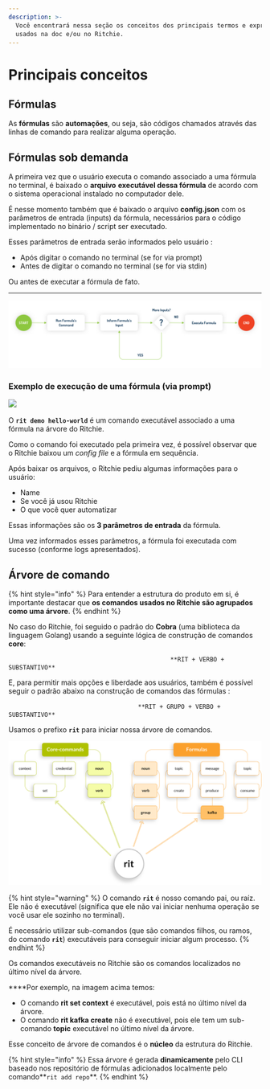 ```yaml
---
description: >-
  Você encontrará nessa seção os conceitos dos principais termos e expressões
  usados na doc e/ou no Ritchie.
---
```


# Principais conceitos

## Fórmulas

As **fórmulas** são **automações**, ou seja, são códigos chamados através das linhas de comando para realizar alguma operação.

## **Fórmulas sob** demanda

A primeira vez que o usuário executa o comando associado a uma fórmula no terminal, é baixado o **arquivo** **executável dessa fórmula** de acordo com o sistema operacional instalado no computador dele.

É nesse momento também que é baixado o arquivo **config.json** com os parâmetros de entrada \(inputs\) da fórmula, necessários para o código implementado no binário / script ser executado.

Esses parâmetros de entrada serão informados pelo usuário :

* Após digitar o comando no terminal \(se for via prompt\)
* Antes de digitar o comando no terminal \(se for via stdin\)

Ou antes de executar a fórmula de fato.  
****

![](.gitbook/assets/start-end-ritchie.jpg)

### Exemplo de execução de uma fórmula \(via prompt\)

![](.gitbook/assets/large-gif-1054x366-.gif)

O **`rit demo hello-world`** é um comando executável associado a uma fórmula na árvore do Ritchie.

Como o comando foi executado pela primeira vez, é possível observar que o Ritchie baixou um _config file_ e a fórmula em sequência.

Após baixar os arquivos, o Ritchie pediu algumas informações para o usuário: 

* Name
* Se você já usou Ritchie  
* O que você quer automatizar 

Essas informações são os **3 parâmetros de entrada** da fórmula.

Uma vez informados esses parâmetros, a fórmula foi executada com sucesso \(conforme logs apresentados\).

## Árvore de comando

{% hint style="info" %}
Para entender a estrutura do produto em si, é importante destacar que **os comandos usados no Ritchie são agrupados como uma árvore**. 
{% endhint %}

No caso do Ritchie, foi seguido o padrão do **Cobra** \(uma biblioteca da linguagem Golang\) usando a seguinte lógica de construção de comandos **core**:

                                                 **RIT + VERBO + SUBSTANTIVO**

E, para permitir mais opções e liberdade aos usuários, também é possível seguir o padrão abaixo na construção de comandos das fórmulas :

                                        **RIT + GRUPO + VERBO + SUBSTANTIVO**

Usamos o prefixo **`rit`** para iniciar nossa árvore de comandos.

![](.gitbook/assets/arvore-rit%20%281%29.png)

{% hint style="warning" %}
O comando **`rit`** é nosso comando pai, ou raíz. Ele não é executável \(significa que ele não vai iniciar nenhuma operação se você usar ele sozinho no terminal\).   
  
É necessário utilizar sub-comandos \(que são comandos filhos, ou ramos, do comando **`rit`**\) executáveis para conseguir iniciar algum processo.
{% endhint %}

Os comandos executáveis no Ritchie são os comandos localizados no último nível da árvore.  
  
****Por exemplo, na imagem acima temos: 

* O comando **rit set context** é executável, pois está no último nível da árvore.
* O comando **rit kafka create** não é executável, pois ele tem um sub-comando **topic** executável no último nível da árvore.

Esse conceito de árvore de comandos é o **núcleo** da estrutura do Ritchie. 

{% hint style="info" %}
Essa árvore é gerada **dinamicamente** pelo CLI baseado nos repositório de fórmulas adicionados localmente  pelo comando**`rit add repo`**.
{% endhint %}

